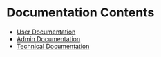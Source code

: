 # Documentation Contents

- [User Documentation](https://github.com/BoeVonLipwig/ConnectedWorlds/blob/master/Documentation/documentation/user-documentation/user-documentation.md)
- [Admin Documentation](https://github.com/BoeVonLipwig/ConnectedWorlds/blob/master/Documentation/documentation/user-documentation/admin-documentation.md)
- [Technical Documentation](https://github.com/BoeVonLipwig/ConnectedWorlds/blob/master/Documentation/documentation/technical-documentation/technical-documentation.md)
